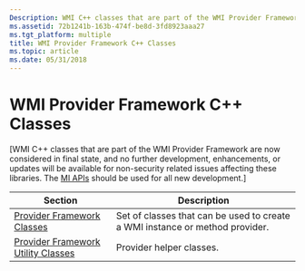 ```yaml
---
Description: WMI C++ classes that are part of the WMI Provider Framework are now considered in final state.
ms.assetid: 72b1241b-163b-474f-be8d-3fd8923aaa27
ms.tgt_platform: multiple
title: WMI Provider Framework C++ Classes
ms.topic: article
ms.date: 05/31/2018
---
```


# WMI Provider Framework C++ Classes

\[WMI C++ classes that are part of the WMI Provider Framework are now considered in final state, and no further development, enhancements, or updates will be available for non-security related issues affecting these libraries. The [MI APIs](/previous-versions/windows/desktop/wmi_v2/windows-management-infrastructure) should be used for all new development.\]



| Section                                                                      | Description                                                                  |
|------------------------------------------------------------------------------|------------------------------------------------------------------------------|
| [Provider Framework Classes](provider-framework-classes.md)                 | Set of classes that can be used to create a WMI instance or method provider. |
| [Provider Framework Utility Classes](provider-framework-utility-classes.md) | Provider helper classes.                                                     |



 

 

 